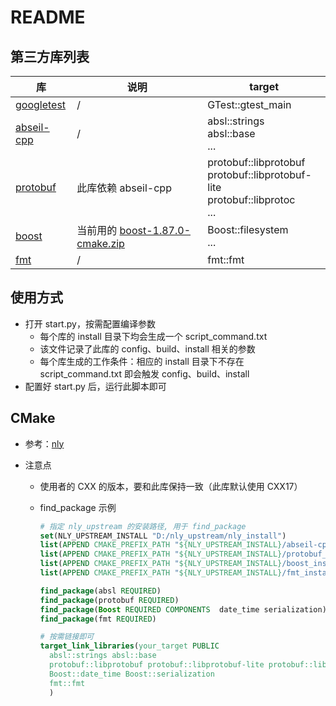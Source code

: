# README

## 第三方库列表

| 库                                                           | 说明                                                         | target                                                       |
| ------------------------------------------------------------ | ------------------------------------------------------------ | ------------------------------------------------------------ |
| [googletest](https://github.com/google/googletest/releases/tag/v1.16.0) | /                                                            | GTest::gtest_main                                            |
| [abseil-cpp](https://github.com/abseil/abseil-cpp/releases/tag/20250127.0) | /                                                            | absl::strings<br>absl::base<br>...                           |
| [protobuf](https://github.com/protocolbuffers/protobuf/releases/tag/v30.0-rc1) | 此库依赖 abseil-cpp                                          | protobuf::libprotobuf<br/>protobuf::libprotobuf-lite<br/>protobuf::libprotoc<br/>... |
| [boost](https://github.com/boostorg/boost/releases/tag/boost-1.87.0) | 当前用的 [boost-1.87.0-cmake.zip](https://github.com/boostorg/boost/releases/download/boost-1.87.0/boost-1.87.0-cmake.zip) | Boost::filesystem<br/>...                                    |
| [fmt](https://github.com/fmtlib/fmt/releases/tag/11.1.3)     | /                                                            | fmt::fmt                                                     |



## 使用方式

* 打开 start.py，按需配置编译参数
  * 每个库的 install 目录下均会生成一个 script_command.txt
  * 该文件记录了此库的 config、build、install 相关的参数
  * 每个库生成的工作条件：相应的 install 目录下不存在 script_command.txt 即会触发 config、build、install
* 配置好 start.py 后，运行此脚本即可



## CMake

* 参考：[nly](https://github.com/szn409/nly.git)

* 注意点

  * 使用者的 CXX 的版本，要和此库保持一致（此库默认使用 CXX17）

  * find_package 示例

    ```cmake
    # 指定 nly_upstream 的安装路径, 用于 find_package
    set(NLY_UPSTREAM_INSTALL "D:/nly_upstream/nly_install")
    list(APPEND CMAKE_PREFIX_PATH "${NLY_UPSTREAM_INSTALL}/abseil-cpp_install_path")
    list(APPEND CMAKE_PREFIX_PATH "${NLY_UPSTREAM_INSTALL}/protobuf_install_path")
    list(APPEND CMAKE_PREFIX_PATH "${NLY_UPSTREAM_INSTALL}/boost_install_path")
    list(APPEND CMAKE_PREFIX_PATH "${NLY_UPSTREAM_INSTALL}/fmt_install_path")
    
    find_package(absl REQUIRED)
    find_package(protobuf REQUIRED)
    find_package(Boost REQUIRED COMPONENTS  date_time serialization)
    find_package(fmt REQUIRED)
    
    # 按需链接即可
    target_link_libraries(your_target PUBLIC
      absl::strings absl::base
      protobuf::libprotobuf protobuf::libprotobuf-lite protobuf::libprotoc
      Boost::date_time Boost::serialization
      fmt::fmt
      )
    ```

    

